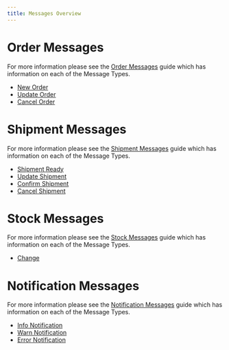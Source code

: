 ```yaml
---
title: Messages Overview
---
```


# Order Messages

For more information please see the [Order Messages](order_messages) guide which has information on each of the Message Types.

* [New Order](order_messages#order_new)
* [Update Order](order_messages#order_update)
* [Cancel Order](order_messages#order_cancel)

# Shipment Messages

For more information please see the [Shipment Messages](shipment_messages) guide which has information on each of the Message Types.

* [Shipment Ready](shipment_messages#ready)
* [Update Shipment](shipment_messages#update)
* [Confirm Shipment](shipment_messages#confirm)
* [Cancel Shipment](shipment_messages#cancel)

<!-- # Payment Messages

For more information please see the [Payment Messages](payment_messages) guide which has information on each of the Message Types.

* [New Payment](payment_messages#new)
* [Capture Payment](payment_messages#capture)
* [Cancel Payment](payment_messages#cancel)
* [Void Payment](payment_messages#void)
 -->
# Stock Messages

For more information please see the [Stock Messages](stock_messages) guide which has information on each of the Message Types.

* [Change](stock_messages#change)

# Notification Messages

For more information please see the [Notification Messages](notification_messages) guide which has information on each of the Message Types.

* [Info Notification](notification_messages#info)
* [Warn Notification](notification_messages#warn)
* [Error Notification](notification_messages#error)